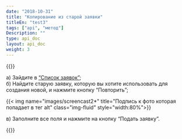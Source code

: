 ```yaml
---
date: "2018-10-31"
title: "Копирование из старой заявки"
titleEn: "test3"
tags: ["api", "метод"]
Description: ""
type: api_doc
layout: api_doc
weight: 3
---
```



{{<alert icon="hand-o-up" color="alert11-light" text="Используйте эту функцию, если вам нужно создать новую заявку на основе данных из старой заявки." close="false">}} 


а) Зайдите в <a href="https://my.fesco.com/requests" target="_blank">“Список заявок”</a>; <br/>
б) Найдите старую заявку, которую вы хотите использовать для создания новой, и нажмите кнопку “Повторить”;

{{< img name="images/screencast2*" title="Подпись к фото которая попадает в тег alt" class="img-fluid" style="width:80%">}}
<br/>

в) Заполните все поля и нажмите на кнопку “Подать заявку”.


{{<alert icon="envelope" color="alert8-light" text="После отправки заявки вам будет отправлено уведомление с деталями заявки на почту. По желанию вы можете продолжать переписку, нажимая ОТВЕТИТЬ  на письмо заявки." close="false">}} 

